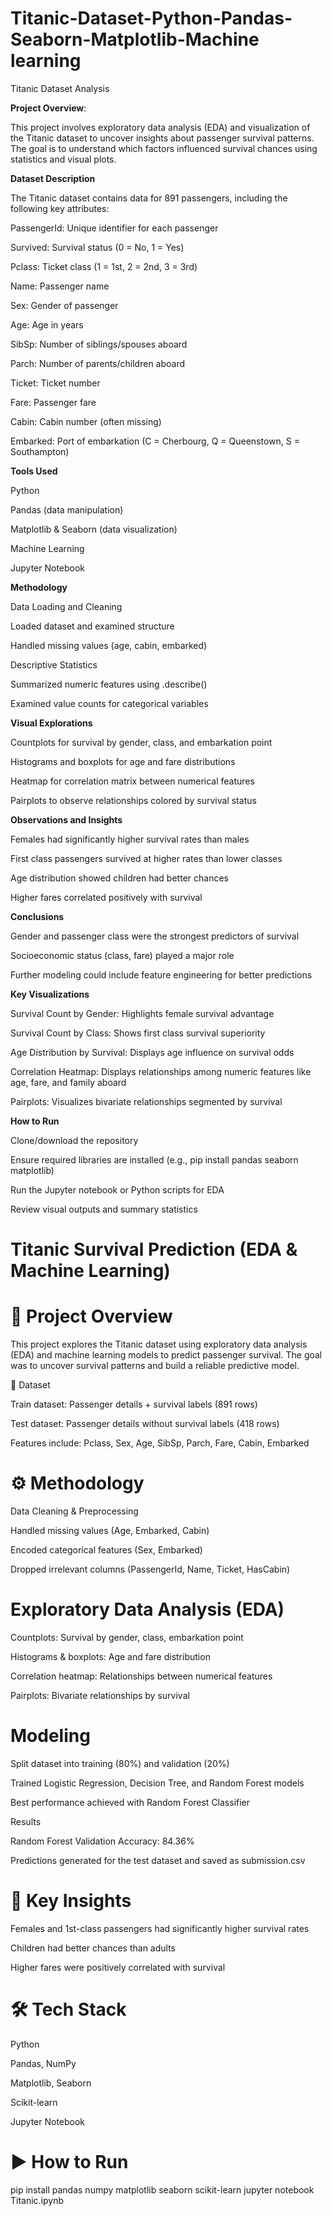 # Titanic-Dataset-Python-Pandas-Seaborn-Matplotlib-Machine learning

Titanic Dataset Analysis

**Project Overview**:

This project involves exploratory data analysis (EDA) and visualization of the Titanic dataset to uncover insights about passenger survival patterns. The goal is to understand which factors influenced survival chances using statistics and visual plots.

**Dataset Description**

The Titanic dataset contains data for 891 passengers, including the following key attributes:

PassengerId: Unique identifier for each passenger

Survived: Survival status (0 = No, 1 = Yes)

Pclass: Ticket class (1 = 1st, 2 = 2nd, 3 = 3rd)

Name: Passenger name

Sex: Gender of passenger

Age: Age in years

SibSp: Number of siblings/spouses aboard

Parch: Number of parents/children aboard

Ticket: Ticket number

Fare: Passenger fare

Cabin: Cabin number (often missing)

Embarked: Port of embarkation (C = Cherbourg, Q = Queenstown, S = Southampton)

**Tools Used**

Python

Pandas (data manipulation)

Matplotlib & Seaborn (data visualization)

Machine Learning 

Jupyter Notebook

**Methodology**

Data Loading and Cleaning

Loaded dataset and examined structure

Handled missing values (age, cabin, embarked)

Descriptive Statistics

Summarized numeric features using .describe()

Examined value counts for categorical variables

**Visual Explorations**

Countplots for survival by gender, class, and embarkation point

Histograms and boxplots for age and fare distributions

Heatmap for correlation matrix between numerical features

Pairplots to observe relationships colored by survival status

**Observations and Insights**

Females had significantly higher survival rates than males

First class passengers survived at higher rates than lower classes

Age distribution showed children had better chances

Higher fares correlated positively with survival

**Conclusions**

Gender and passenger class were the strongest predictors of survival

Socioeconomic status (class, fare) played a major role

Further modeling could include feature engineering for better predictions

**Key Visualizations**

Survival Count by Gender: Highlights female survival advantage

Survival Count by Class: Shows first class survival superiority

Age Distribution by Survival: Displays age influence on survival odds

Correlation Heatmap: Displays relationships among numeric features like age, fare, and family aboard

Pairplots: Visualizes bivariate relationships segmented by survival

**How to Run**

Clone/download the repository

Ensure required libraries are installed (e.g., pip install pandas seaborn matplotlib)

Run the Jupyter notebook or Python scripts for EDA

Review visual outputs and summary statistics




# Titanic Survival Prediction (EDA & Machine Learning)
# 📌 Project Overview

This project explores the Titanic dataset using exploratory data analysis (EDA) and machine learning models to predict passenger survival. The goal was to uncover survival patterns and build a reliable predictive model.

📂 Dataset

Train dataset: Passenger details + survival labels (891 rows)

Test dataset: Passenger details without survival labels (418 rows)

Features include: Pclass, Sex, Age, SibSp, Parch, Fare, Cabin, Embarked

# ⚙️ Methodology

Data Cleaning & Preprocessing

Handled missing values (Age, Embarked, Cabin)

Encoded categorical features (Sex, Embarked)

Dropped irrelevant columns (PassengerId, Name, Ticket, HasCabin)

# Exploratory Data Analysis (EDA)

Countplots: Survival by gender, class, embarkation point

Histograms & boxplots: Age and fare distribution

Correlation heatmap: Relationships between numerical features

Pairplots: Bivariate relationships by survival


# Modeling

Split dataset into training (80%) and validation (20%)

Trained Logistic Regression, Decision Tree, and Random Forest models

Best performance achieved with Random Forest Classifier

Results

Random Forest Validation Accuracy: 84.36%

Predictions generated for the test dataset and saved as submission.csv

# 🔑 Key Insights

Females and 1st-class passengers had significantly higher survival rates

Children had better chances than adults

Higher fares were positively correlated with survival

# 🛠️ Tech Stack

Python

Pandas, NumPy

Matplotlib, Seaborn

Scikit-learn

Jupyter Notebook

# ▶️ How to Run
pip install pandas numpy matplotlib seaborn scikit-learn
jupyter notebook Titanic.ipynb



